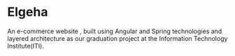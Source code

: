 # Elgeha
An e-commerce website , built using Angular and Spring technologies and layered architecture as our graduation project at the Information Technology Institute(ITI).
